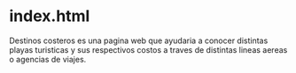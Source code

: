 # index.html
Destinos costeros  es una pagina web que ayudaria a conocer distintas playas turisticas  y sus respectivos costos a traves de distintas lineas aereas  o agencias de viajes. 
